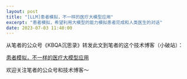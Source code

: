 ```yaml
---
layout: post
title: "[LLM]患者模拟，不一样的医疗大模型应用"
excerpt: "患者模拟，希望利用大模型的能力模拟患者完成和人类医生的对话"
date: 2023-07-03 11:40:00
---
```


从笔者的公众号《KBQA沉思录》转发此文到笔者的这个技术博客（小破站）：

[患者模拟，不一样的医疗大模型应用](https://mp.weixin.qq.com/s?__biz=MzU2MTY2ODEzNA==&mid=2247484774&idx=1&sn=3b03fade05ad87729dc56f03dbbac5eb&chksm=fc740c2fcb0385397453aff69388c0aa9874a5b9710809b9983d6e0927661ba1a00a484c56bf&token=1488663374&lang=zh_CN#rd)


欢迎关注笔者的公众号和技术博客～

